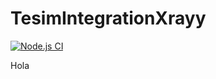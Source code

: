 # TesimIntegrationXrayy

[![Node.js CI](https://github.com/rcubillo/TesimIntegrationXray/actions/workflows/node.js.yml/badge.svg)](https://github.com/rcubillo/TesimIntegrationXray/actions/workflows/node.js.yml)


Hola